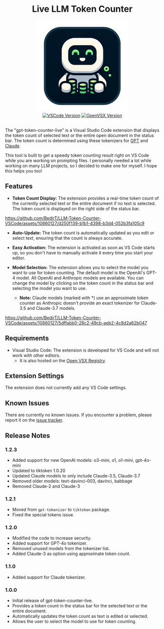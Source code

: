 <div align="center">
    <h1>Live LLM Token Counter</h1>
    <img src="images/icon.png" alt="Logo" width="300" height="300"><br>
    <a href="https://marketplace.visualstudio.com/items?itemName=bedirt.gpt-token-counter-live"><img src="https://img.shields.io/badge/VSCode-v1.2.5-blue?style=flat&logo=visualstudiocode" alt="VSCode Version"></a>
    <a href="https://open-vsx.org/extension/bedirt/gpt-token-counter-live"><img alt="OpenVSX Version" src="https://img.shields.io/badge/OpenVSX%20-%20v1.2.5%20-%20%23bb3ec2?style=flat"></a>
    <br><br>
</div>

The "gpt-token-counter-live" is a Visual Studio Code extension that displays the token count of selected text or the entire open document in the status bar. The token count is determined using these tokenizers for [GPT](https://www.npmjs.com/package/tiktoken) and [Claude](https://github.com/anthropics/anthropic-tokenizer-typescript).

This tool is built to get a speedy token counting result right on VS Code while you are working on prompting files. I personally needed a lot while working on many LLM projects, so I decided to make one for myself. I hope this helps you too!

## Features

- **Token Count Display:** The extension provides a real-time token count of the currently selected text or the entire document if no text is selected. The token count is displayed on the right side of the status bar.

https://github.com/BedirT/LLM-Token-Counter-VSCode/assets/10860127/d250f139-b1b1-4398-b3d4-052b3fa105c9

- **Auto-Update:** The token count is automatically updated as you edit or select text, ensuring that the count is always accurate.

- **Easy Activation:** The extension is activated as soon as VS Code starts up, so you don't have to manually activate it every time you start your editor.

- **Model Selection:** The extension allows you to select the model you want to use for token counting. The default model is the OpenAI's GPT-4 model. All OpenAI and Anthropic models are available. You can change the model by clicking on the token count in the status bar and selecting the model you want to use.
  - **Note:** Claude models (marked with *) use an approximate token counter as Anthropic doesn't provide an exact tokenizer for Claude-3.5 and Claude-3.7 models.

https://github.com/BedirT/LLM-Token-Counter-VSCode/assets/10860127/5dffabb0-28c2-49cb-aeb2-4c8d2a62b047

## Requirements

- Visual Studio Code: The extension is developed for VS Code and will not work with other editors.
    - It is also hosted on the [Open VSX Registry](https://open-vsx.org/extension/bedirt/gpt-token-counter-live).

## Extension Settings

The extension does not currently add any VS Code settings.

## Known Issues

There are currently no known issues. If you encounter a problem, please report it on the [issue tracker](https://github.com/BedirT/LLM-Token-Counter-VSCode/issues).

## Release Notes

### 1.2.3
- Added support for new OpenAI models: o3-mini, o1, o1-mini, gpt-4o-mini
- Updated to tiktoken 1.0.20
- Updated Claude models to only include Claude-3.5, Claude-3.7
- Removed older models: text-davinci-003, davinci, babbage
- Removed Claude-2 and Claude-3

### 1.2.1

- Moved from `gpt-tokenizer` to `tiktoken` package.
- Fixed the special tokens issue.

### 1.2.0

- Modified the code to increase security.
- Added support for GPT-4o tokenizer.
- Removed unused models from the tokenizer list.
- Added Claude-3 as option using approximate token count.

### 1.1.0

- Added support for Claude tokenizer.

### 1.0.0

- Initial release of gpt-token-counter-live.
- Provides a token count in the status bar for the selected text or the entire document.
- Automatically updates the token count as text is edited or selected.
- Allows the user to select the model to use for token counting.
